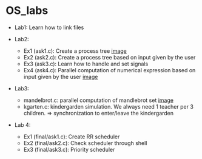 # OS_labs

* Lab1: Learn how to link files 

* Lab2:
  * Ex1 (ask1.c): Create a process tree [image](https://user-images.githubusercontent.com/59019434/169231627-fb54c14b-4423-4049-951f-de880e670b55.png)
  * Ex2 (ask2.c): Create a process tree based on input given by the user
  * Ex3 (ask3.c): Learn how to handle and set signals
  * Ex4 (ask4.c): Parallel computation of numerical expression based on input given by the user [image](https://user-images.githubusercontent.com/59019434/169231901-1acd9919-dec7-4e74-af65-cb69218d2931.png)

* Lab3:
  * mandelbrot.c: parallel computation of mandlebrot set [image](https://user-images.githubusercontent.com/59019434/169233868-e633dc34-d1e7-4f42-9bd3-b69bbdca2239.png)
  * kgarten.c: kindergarden simulation. We always need 1 teacher per 3 children. => synchronization to enter/leave the kindergarden

* Lab 4:
  * Ex1 (final/ask1.c): Create RR scheduler
  * Ex2 (final/ask2.c): Check scheduler through shell 
  * Ex3 (final/ask3.c): Priority scheduler





